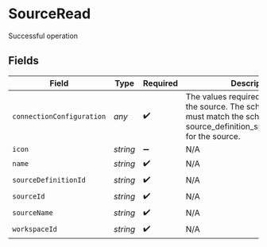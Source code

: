 # SourceRead

Successful operation


## Fields

| Field                                                                                                                                                 | Type                                                                                                                                                  | Required                                                                                                                                              | Description                                                                                                                                           |
| ----------------------------------------------------------------------------------------------------------------------------------------------------- | ----------------------------------------------------------------------------------------------------------------------------------------------------- | ----------------------------------------------------------------------------------------------------------------------------------------------------- | ----------------------------------------------------------------------------------------------------------------------------------------------------- |
| `connectionConfiguration`                                                                                                                             | *any*                                                                                                                                                 | :heavy_check_mark:                                                                                                                                    | The values required to configure the source. The schema for this must match the schema return by source_definition_specifications/get for the source. |
| `icon`                                                                                                                                                | *string*                                                                                                                                              | :heavy_minus_sign:                                                                                                                                    | N/A                                                                                                                                                   |
| `name`                                                                                                                                                | *string*                                                                                                                                              | :heavy_check_mark:                                                                                                                                    | N/A                                                                                                                                                   |
| `sourceDefinitionId`                                                                                                                                  | *string*                                                                                                                                              | :heavy_check_mark:                                                                                                                                    | N/A                                                                                                                                                   |
| `sourceId`                                                                                                                                            | *string*                                                                                                                                              | :heavy_check_mark:                                                                                                                                    | N/A                                                                                                                                                   |
| `sourceName`                                                                                                                                          | *string*                                                                                                                                              | :heavy_check_mark:                                                                                                                                    | N/A                                                                                                                                                   |
| `workspaceId`                                                                                                                                         | *string*                                                                                                                                              | :heavy_check_mark:                                                                                                                                    | N/A                                                                                                                                                   |